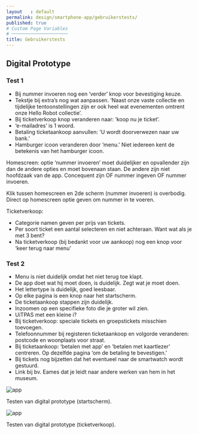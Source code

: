 ```yaml
---
layout   : default
permalink: design/smartphone-app/gebruikerstests/
published: true
# Custom Page Variables
# ─────────────────────
title: Gebruikerstests
---
```


Digital Prototype
-----------------
### Test 1

 - Bij nummer invoeren nog een ‘verder’ knop voor bevestiging keuze. 
 - Tekstje bij extra’s nog wat aanpassen. ‘Naast onze vaste collectie en tijdelijke tentoonstellingen zijn er ook heel wat evenementen       omtrent onze Hello Robot collectie’.
 - Bij ticketverkoop knop veranderen naar: ‘koop nu je ticket’.
 - ‘e-mailadres’ is 1 woord.
 - Betaling ticketaankoop aanvullen: 'U wordt doorverwezen naar uw bank.'
 - Hamburger icoon veranderen door ‘menu.' Niet iedereen kent de betekenis van het hamburger icoon.

Homescreen: optie ‘nummer invoeren’ moet duidelijker en opvallender zijn dan de andere opties en moet bovenaan staan. De andere zijn niet hoofdzaak van de app. Concequent zijn OF nummer ingeven OF nummer invoeren.

Klik tussen homescreen en 2de scherm (nummer invoeren) is overbodig. Direct op  homescreen optie geven om nummer in te voeren.

Ticketverkoop: 
 - Categorie namen geven per prijs van tickets.
 - Per soort ticket een aantal selecteren en niet achteraan. Want wat als je met 3 bent?
 - Na ticketverkoop (bij bedankt voor uw aankoop) nog een knop voor ‘keer terug naar menu’

### Test 2

 - Menu is niet duidelijk omdat het niet terug toe klapt. 
 - De app doet wat hij moet doen, is duidelijk. Zegt wat je moet doen.
 - Het lettertype is duidelijk, goed leesbaar.
 - Op elke pagina is een knop naar het startscherm.
 - De ticketaankoop stappen zijn duidelijk. 
 - Inzoomen op een specifieke foto die je groter wil zien.
 - UiTPAS met een kleine i?
 - Bij ticketverkoop: speciale tickets en groepstickets misschien toevoegen.
 - Telefoonnummer bij registeren ticketaankoop en volgorde veranderen: postcode en woonplaats voor straat. 
 - Bij ticketaankoop: ‘betalen met app’ en ‘betalen met kaartlezer’ centreren. Op dezelfde pagina ‘om de betaling te bevestigen.’
 - Bij tickets nog bijzetten dat het eventueel naar de smartwatch wordt gestuurd. 
 - Link bij bv. Eames dat je leidt naar andere werken van hem in het museum. 



 <img src="../../../images/gebruikerstest_app.jpg" alt="app" class="image_gebruikerstest">
 <p class="uitlegfoto">Testen van digital prototype (startscherm).</p> 

 <img src="../../../images/gebruikerstest_app_2.jpg" alt="app" class="image_gebruikerstest">
 <p class="uitlegfoto">Testen van digital prototype (ticketverkoop).</p>